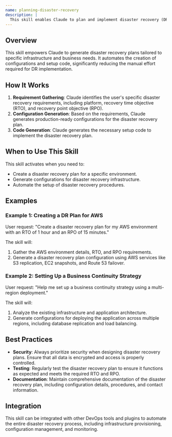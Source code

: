 ```yaml
---
name: planning-disaster-recovery
description: |
  This skill enables Claude to plan and implement disaster recovery (DR) procedures. It generates configurations and setup code based on specific requirements and infrastructure. Use this skill when the user requests assistance with disaster recovery planning, business continuity, or related DevOps tasks. Trigger this skill when the user mentions "disaster recovery", "DR plan", "business continuity", or requests help with setting up a recovery strategy. It provides production-ready configurations, implements best practices, and supports multi-platform environments.
---
```


## Overview

This skill empowers Claude to generate disaster recovery plans tailored to specific infrastructure and business needs. It automates the creation of configurations and setup code, significantly reducing the manual effort required for DR implementation.

## How It Works

1. **Requirement Gathering**: Claude identifies the user's specific disaster recovery requirements, including platform, recovery time objective (RTO), and recovery point objective (RPO).
2. **Configuration Generation**: Based on the requirements, Claude generates production-ready configurations for the disaster recovery plan.
3. **Code Generation**: Claude generates the necessary setup code to implement the disaster recovery plan.

## When to Use This Skill

This skill activates when you need to:
- Create a disaster recovery plan for a specific environment.
- Generate configurations for disaster recovery infrastructure.
- Automate the setup of disaster recovery procedures.

## Examples

### Example 1: Creating a DR Plan for AWS

User request: "Create a disaster recovery plan for my AWS environment with an RTO of 1 hour and an RPO of 15 minutes."

The skill will:
1. Gather the AWS environment details, RTO, and RPO requirements.
2. Generate a disaster recovery plan configuration using AWS services like S3 replication, EC2 snapshots, and Route 53 failover.

### Example 2: Setting Up a Business Continuity Strategy

User request: "Help me set up a business continuity strategy using a multi-region deployment."

The skill will:
1. Analyze the existing infrastructure and application architecture.
2. Generate configurations for deploying the application across multiple regions, including database replication and load balancing.

## Best Practices

- **Security**: Always prioritize security when designing disaster recovery plans. Ensure that all data is encrypted and access is properly controlled.
- **Testing**: Regularly test the disaster recovery plan to ensure it functions as expected and meets the required RTO and RPO.
- **Documentation**: Maintain comprehensive documentation of the disaster recovery plan, including configuration details, procedures, and contact information.

## Integration

This skill can be integrated with other DevOps tools and plugins to automate the entire disaster recovery process, including infrastructure provisioning, configuration management, and monitoring.